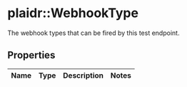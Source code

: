 # plaidr::WebhookType

The webhook types that can be fired by this test endpoint.

## Properties
Name | Type | Description | Notes
------------ | ------------- | ------------- | -------------


